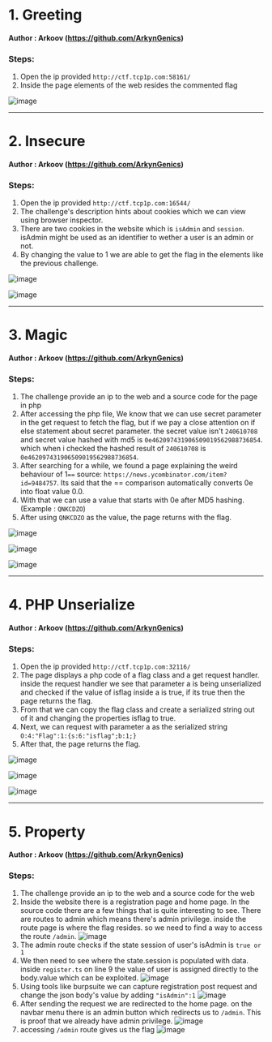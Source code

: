 # 1. Greeting
#### Author : Arkoov (https://github.com/ArkynGenics)
### Steps:

1. Open the ip provided `http://ctf.tcp1p.com:58161/`
2. Inside the page elements of the web resides the commented flag

![image](https://user-images.githubusercontent.com/86551419/215078990-f7e3e090-b150-42d8-8617-bc3b715a0db0.png)

---

# 2. Insecure
#### Author : Arkoov (https://github.com/ArkynGenics)
### Steps:

1. Open the ip provided `http://ctf.tcp1p.com:16544/`
2. The challenge's description hints about cookies which we can view using browser inspector.
3. There are two cookies in the website which is `isAdmin` and `session`. isAdmin might be used as an identifier to wether a user is an admin or not.
4. By changing the value to 1 we are able to get the flag in the elements like the previous challenge.

![image](https://user-images.githubusercontent.com/86551419/215080376-b80faafd-aa03-4446-a8f2-665596b28890.png)

![image](https://user-images.githubusercontent.com/86551419/215080432-e73b37bf-6603-4ffa-bb8b-f13a232e99ff.png)

---
# 3. Magic
#### Author : Arkoov (https://github.com/ArkynGenics)
### Steps:

1. The challenge provide an ip to the web and a source code for the page in php
2. After accessing the php file, We know that we can use secret parameter in the get request to fetch the flag, but if we pay a close attention on if else statement about secret parameter. the secret value isn't `240610708` and secret value hashed with md5 is `0e462097431906509019562988736854`. which when i checked the hashed result of `240610708` is  `0e462097431906509019562988736854`.
3. After searching for a while, we found a page explaining the weird behaviour of 1`==` source: `https://news.ycombinator.com/item?id=9484757`. Its said that the == comparison automatically converts 0e into float value 0.0.
4. With that we can use a value that starts with 0e after MD5 hashing. (Example : `QNKCDZO`)
5. After using `QNKCDZO` as the value, the page returns with the flag.

![image](https://user-images.githubusercontent.com/86551419/215082700-ee42fd1a-793a-406f-b078-b5091ba5fb68.png)

![image](https://user-images.githubusercontent.com/86551419/215082795-0baeca5c-bf44-49f8-9b4f-843dc33b7625.png)

![image](https://user-images.githubusercontent.com/86551419/215082904-eb04bcfc-0c48-4b06-b977-99372307bdb9.png)

---
# 4. PHP Unserialize
#### Author : Arkoov (https://github.com/ArkynGenics)
### Steps:

1. Open the ip provided `http://ctf.tcp1p.com:32116/`
2. The page displays a php code of a flag class and a get request handler. inside the request handler we see that parameter a is being unserialized and checked if the value of isflag inside a is true, if its true then the page returns the flag.
3. From that we can copy the flag class and create a serialized string out of it and changing the properties isflag to true.
4. Next, we can request with parameter a as the serialized string `O:4:"Flag":1:{s:6:"isflag";b:1;}`
5. After that, the page returns the flag.

![image](https://user-images.githubusercontent.com/86551419/215085877-a155eed2-8e64-4b17-92a2-0b95e87a1574.png)

![image](https://user-images.githubusercontent.com/86551419/215085938-b6a094e0-6ef4-4a4e-b338-b67d3bd75709.png)

![image](https://user-images.githubusercontent.com/86551419/215086006-030a2d02-7b1f-4a1d-ad05-b2c7d6afe7a5.png)

---
# 5. Property
#### Author : Arkoov (https://github.com/ArkynGenics)
### Steps:
1. The challenge provide an ip to the web and a source code for the web
2. Inside the website there is a registration page and home page. In the source code there are a few things that is quite interesting to see. There are routes to admin which means there's admin privilege. inside the route page is where the flag resides. so we need to find a way to access the route `/admin`. 
![image](https://user-images.githubusercontent.com/86551419/215253641-5f5f0bb5-5399-40d5-8d7c-992de579ab30.png)
3. The admin route checks if the state session of user's isAdmin is `true or 1`
4. We then need to see where the state.session is populated with data. inside `register.ts` on line 9 the value of user is assigned directly to the body.value which can be exploited.
![image](https://user-images.githubusercontent.com/86551419/215253790-531041c9-9809-4e73-bea1-85986b7e6cab.png)
5. Using tools like burpsuite we can capture registration post request and change the json body's value by adding `"isAdmin":1`
![image](https://user-images.githubusercontent.com/86551419/215253971-8e54d503-9352-4542-b7eb-eaaab9af32b5.png)
6. After sending the request we are redirected to the home page. on the navbar menu there is an admin button which redirects us to `/admin`. This is proof that we already have admin privilege.
![image](https://user-images.githubusercontent.com/86551419/215254093-9f293664-e2c3-4733-99b2-4f9a8b85ac73.png)
7. accessing `/admin` route gives us the flag
![image](https://user-images.githubusercontent.com/86551419/215254111-4d0465be-0199-4105-8cc8-da79e6d3b484.png)





